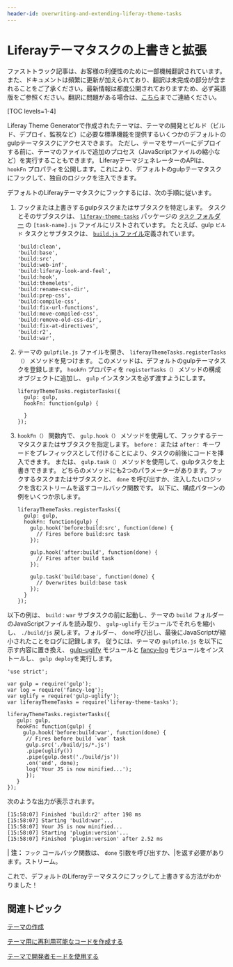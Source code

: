 ```yaml
---
header-id: overwriting-and-extending-liferay-theme-tasks
---
```


# Liferayテーマタスクの上書きと拡張

<p class="alert alert-info"><span class="wysiwyg-color-blue120">ファストトラック記事は、お客様の利便性のために一部機械翻訳されています。また、ドキュメントは頻繁に更新が加えられており、翻訳は未完成の部分が含まれることをご了承ください。最新情報は都度公開されておりますため、必ず英語版をご参照ください。翻訳に問題がある場合は、<a href="mailto:support-content-jp@liferay.com">こちら</a>までご連絡ください。</span></p>

[TOC levels=1-4]

Liferay Theme Generatorで作成されたテーマは、テーマの開発とビルド（ビルド、デプロイ、監視など）に必要な標準機能を提供するいくつかのデフォルトのgulpテーマタスクにアクセスできます。 ただし、テーマをサーバーにデプロイする前に、テーマのファイルで追加のプロセス（JavaScriptファイルの縮小など）を実行することもできます。 LiferayテーマジェネレーターのAPIは、 `hookFn` プロパティを公開します。これにより、デフォルトのgulpテーマタスクにフックして、独自のロジックを注入できます。

デフォルトのLiferayテーマタスクにフックするには、次の手順に従います。

1.  フックまたは上書きするgulpタスクまたはサブタスクを特定します。 タスクとそのサブタスクは、 [`liferay-theme-tasks`](https://github.com/liferay/liferay-themes-sdk/tree/master/packages/liferay-theme-tasks) パッケージの [`タスク` フォルダー](https://github.com/liferay/liferay-themes-sdk/tree/master/packages/liferay-theme-tasks/tasks) の `[task-name].js` ファイルにリストされています。 たとえば、gulp `ビルド` タスクとサブタスクは、 [`build.js` ファイル](https://github.com/liferay/liferay-themes-sdk/blob/master/packages/liferay-theme-tasks/tasks/build.js#L25-L39)定義されています。
   
        'build:clean',
        'build:base',
        'build:src',
        'build:web-inf',
        'build:liferay-look-and-feel',
        'build:hook',
        'build:themelets',
        'build:rename-css-dir',
        'build:prep-css',
        'build:compile-css',
        'build:fix-url-functions',
        'build:move-compiled-css',
        'build:remove-old-css-dir',
        'build:fix-at-directives',
        'build:r2',
        'build:war',

2.  テーマの `gulpfile.js` ファイルを開き、 `liferayThemeTasks.registerTasks（）` メソッドを見つけます。 このメソッドは、デフォルトのgulpテーマタスクを登録します。 `hookFn` プロパティを `registerTasks（）` メソッドの構成オブジェクトに追加し、 `gulp` インスタンスを必ず渡すようにします。
   
        liferayThemeTasks.registerTasks({
          gulp: gulp,
          hookFn: function(gulp) {
       
          }
        });

3.  `hookFn（）` 関数内で、 `gulp.hook（）` メソッドを使用して、フックするテーマタスクまたはサブタスクを指定します。 `before：` または `after：` キーワードをプレフィックスとして付けることにより、タスクの前後にコードを挿入できます。 または、 `gulp.task（）` メソッドを使用して、gulpタスクを上書きできます。 どちらのメソッドにも2つのパラメーターがあります。フックするタスクまたはサブタスクと、 `done` を呼び出すか、注入したいロジックを含むストリームを返すコールバック関数です。 以下に、構成パターンの例をいくつか示します。

    ``` 
    liferayThemeTasks.registerTasks({
      gulp: gulp,
      hookFn: function(gulp) {
        gulp.hook('before:build:src', function(done) {
          // Fires before build:src task
        });

        gulp.hook('after:build', function(done) {
          // Fires after build task
        });

        gulp.task('build:base', function(done) {
          // Overwrites build:base task
        });
      }
    });   
    ```

以下の例は、 `build：war` サブタスクの前に起動し、テーマの `build` フォルダーのJavaScriptファイルを読み取り、 `gulp-uglify` モジュールでそれらを縮小し、 `./build/js` 戻します。フォルダー、 `done`呼び出し、最後にJavaScriptが縮小されたことをログに記録します。 従うには、テーマの `gulpfile.js` を以下に示す内容に置き換え、 [gulp-uglify](https://www.npmjs.com/package/gulp-uglify) モジュールと [fancy-log](https://www.npmjs.com/package/fancy-log) モジュールをインストールし、 `gulp deploy`を実行します。

    'use strict';
    
    var gulp = require('gulp');
    var log = require('fancy-log');
    var uglify = require('gulp-uglify');
    var liferayThemeTasks = require('liferay-theme-tasks');
    
    liferayThemeTasks.registerTasks({
       gulp: gulp,
       hookFn: function(gulp) {
         gulp.hook('before:build:war', function(done) {
          // Fires before build `war` task
          gulp.src('./build/js/*.js')
          .pipe(uglify())
          .pipe(gulp.dest('./build/js'))
          .on('end', done);
          log('Your JS is now minified...');
          });
       }
    });

次のような出力が表示されます。

    [15:58:07] Finished 'build:r2' after 198 ms
    [15:58:07] Starting 'build:war'...
    [15:58:07] Your JS is now minified...
    [15:58:07] Starting 'plugin:version'...
    [15:58:07] Finished 'plugin:version' after 2.52 ms

| **注：** `フック` コールバック関数は、 `done` 引数を呼び出すか、|を返す必要があります。ストリーム。

これで、デフォルトのLiferayテーマタスクにフックして上書きする方法がわかりました！

## 関連トピック

[テーマの作成](/docs/7-1/tutorials/-/knowledge_base/t/creating-themes)

[テーマ用に再利用可能なコードを作成する](/docs/7-1/tutorials/-/knowledge_base/t/creating-reusable-pieces-of-code-for-your-themes)

[テーマで開発者モードを使用する](/docs/7-1/tutorials/-/knowledge_base/t/using-developer-mode-with-themes)
